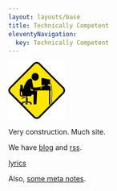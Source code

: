 ```yaml
---
layout: layouts/base
title: Technically Competent
eleventyNavigation:
  key: Technically Competent
---
```


<img src="/assets/Corridor9875pixani-construction.gif" alt="">

Very construction.
Much site.

We have [blog](blog/) and [rss](feed.xml).

[lyrics](lyrics/)

Also, [some meta notes](README).

